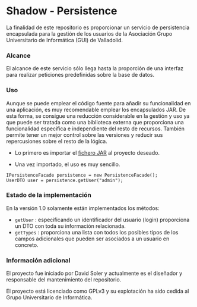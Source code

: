 # Shadow - Persistence #

La finalidad de este repositorio es proporcionar un servicio de persistencia encapsulada para la gestión de los usuarios de la Asociación Grupo Universitario de Informática (GUI) de Valladolid.

### Alcance ###

El alcance de este servicio sólo llega hasta la proporción de una interfaz para realizar peticiones predefinidas sobre la base de datos.

### Uso ###

Aunque se puede emplear el código fuente para añadir su funcionalidad en una aplicación, es muy recomendable emplear los encapsulados JAR. De esta forma, se consigue una reducción considerable en la gestión y uso ya que puede ser tratada como una biblioteca externa que proporciona una funcionalidad especifica e independiente del resto de recursos.
También permite tener un mejor control sobre las versiones y reducir sus repercusiones sobre el resto de la lógica.

- Lo primero es importar el [fichero JAR](https://github.com/guiuva/shadow-persistence/releases/download/untagged-848a9ee0f3b9048fbea7/gui_shadow_persistence-1.0.jar) al proyecto deseado.

- Una vez importado, el uso es muy sencillo.
```
IPersistenceFacade persistence = new PersistenceFacade();
UserDTO user = persistence.getUser("admin");
```

### Estado de la implementación ###

En la versión 1.0 solamente están implementados los métodos:

* `getUser` : especificando un identificador del usuario (login) proporciona un DTO con toda su información relacionada.
* `getTypes` : proporciona una lista con todos los posibles tipos de los campos adicionales que pueden ser asociados a un usuario en concreto.


### Información adicional ###

El proyecto fue iniciado por David Soler y actualmente es el diseñador y responsable del mantenimiento del repositorio.

El proyecto está licenciado como GPLv3 y su explotación ha sido cedida al Grupo Universitario de Informática.
